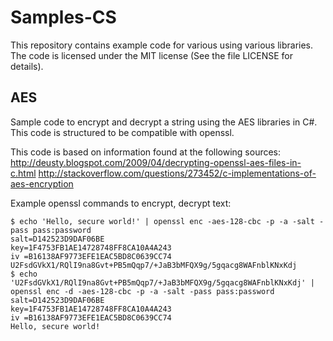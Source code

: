 Samples-CS
==========

This repository contains example code for various using various libraries. The code is licensed under the MIT license (See the file LICENSE for details).

AES
---

Sample code to encrypt and decrypt a string using the AES libraries in C#. This code is structured to be compatible with openssl.

This code is based on information found at the following sources:
http://deusty.blogspot.com/2009/04/decrypting-openssl-aes-files-in-c.html
http://stackoverflow.com/questions/273452/c-implementations-of-aes-encryption

Example openssl commands to encrypt, decrypt text:

	$ echo 'Hello, secure world!' | openssl enc -aes-128-cbc -p -a -salt -pass pass:password
	salt=D142523D9DAF06BE
	key=1F4753FB1AE14728748FF8CA10A4A243
	iv =B16138AF9773EFE1EAC5BD8C0639CC74
	U2FsdGVkX1/RQlI9na8Gvt+PB5mQqp7/+JaB3bMFQX9g/5gqacg8WAFnblKNxKdj
	$ echo 'U2FsdGVkX1/RQlI9na8Gvt+PB5mQqp7/+JaB3bMFQX9g/5gqacg8WAFnblKNxKdj' | openssl enc -d -aes-128-cbc -p -a -salt -pass pass:password
	salt=D142523D9DAF06BE
	key=1F4753FB1AE14728748FF8CA10A4A243
	iv =B16138AF9773EFE1EAC5BD8C0639CC74
	Hello, secure world!

